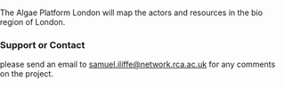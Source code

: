 The Algae Platform London will map the actors and resources in the bio region of London. 

### Support or Contact

please send an email to samuel.iliffe@network.rca.ac.uk for any comments on the project.


<!DOCTYPE html>
<html>
  <head>
    <meta charset='utf-8' />
    <title>Points on a map</title>
    <meta name='viewport' content='initial-scale=1,maximum-scale=1,user-scalable=no' />
    <script src='https://api.tiles.mapbox.com/mapbox-gl-js/v1.5.0/mapbox-gl.js'></script>
    <link href='https://api.tiles.mapbox.com/mapbox-gl-js/v1.5.0/mapbox-gl.css' rel='stylesheet' />
    <style>
      body {
        margin: 0;
        padding: 0;
      }

      #map {
        position: absolute;
        top: 0;
        bottom: 0;
        width: 100%;
      }
    </style>
  </head>
  <body>
    <div id='map'></div>
    <script>
    mapboxgl.accessToken = 'pk.eyJ1IjoiZHVzdGRlbGVnYXRpb24iLCJhIjoiY2pta2Z0NTc4MDBnYTNybzB2MGJ3ajFmcyJ9.z1fpWch_VYv-y4hmREoB-A'; // replace this with your access token
    var map = new mapboxgl.Map({
      container: 'map',
      style: 'mapbox://styles/dustdelegation/ck3enjh5907qm1cmy8hp3etke', // replace this with your style URL
      center: [-0.040, 51.502],
      zoom: 10.7
    });
    map.on('click', function(e) {
  var features = map.queryRenderedFeatures(e.point, {
    layers: ['academic-institutions'] // replace this with the name of the layer
  });

  if (!features.length) {
    return;
  }

  var feature = features[0];

  var popup = new mapboxgl.Popup({ offset: [0, 15] })
    .setLngLat(feature.geometry.coordinates)
    .setMaxWidth("500px")
    .setHTML('<h3>' + feature.properties.name + '</h3><p>' + feature.properties.description + '</p><h6>' + "Source:" + '<br>' + feature.properties.source + '</h6><img src="images/Academic-institutions/QueenMaryUniversity.png" width="500px">')
    .addTo(map);
});
    </script>
  </body>
</html>

